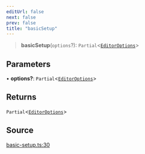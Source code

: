 ```yaml
---
editUrl: false
next: false
prev: false
title: "basicSetup"
---
```


> **basicSetup**(`options`?): `Partial`\<[`EditorOptions`](/api-core/interfaces/editoroptions/)\>

## Parameters

• **options?**: `Partial`\<[`EditorOptions`](/api-core/interfaces/editoroptions/)\>

## Returns

`Partial`\<[`EditorOptions`](/api-core/interfaces/editoroptions/)\>

## Source

[basic-setup.ts:30](https://github.com/dakhetov/dgmjs/blob/main/packages/core/src/basic-setup.ts#L30)
